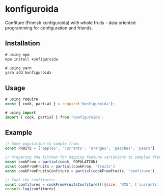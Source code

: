 # konfiguroida

Confiture (Finnish konfiguroida) with whole fruits - data oriented programming for configuration and friends.

## Installation

```js
# using npm
npm install konfiguroida

# using yarn
yarn add konfiguroida
```

## Usage

```js
# using require
const { cook, partial } = require('konfiguroida');

# using import
import { cook, partial } from 'konfiguroida';
```

## Example


```js
// Some population to sample from:
const FRUITS = ['apples', 'currants', 'oranges', 'peaches', 'pears']

// Preparing the kitchen for mapping feature variations to samples from a population:
const cookFrom = partial(cook, POPULATION)
const cookFromFruits = partial(cookFrom, 'fruits')
const cookFromFruitsConfiture = partial(cookFromFruits, 'confiture')

// Cook the confitures:
const confitures = cookFromFruitsConfiture([[{size: 'XXS', ['currants']], [{size: 'XXL'}, null]])
console.log(confitures)
```
